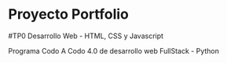 # Proyecto Portfolio

#TP0 Desarrollo Web - HTML, CSS y Javascript

Programa Codo A Codo 4.0 de desarrollo web FullStack - Python

